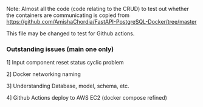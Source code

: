 Note: Almost all the code (code relating to the CRUD) to test out whether the containers are communicating is copied from https://github.com/AmishaChordia/FastAPI-PostgreSQL-Docker/tree/master <br>

This file may be changed to test for Github actions.

### Outstanding issues (main one only)
1] Input component reset status cyclic problem <br>

2] Docker networking naming <br>

3] Understanding Database, model, schema, etc. <br>

4] Github Actions deploy to AWS EC2 (docker compose refined)<br>